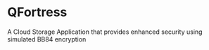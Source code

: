 # QFortress
A Cloud Storage Application that provides enhanced security using simulated BB84 encryption
